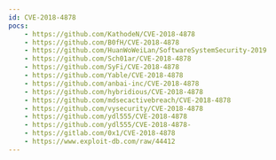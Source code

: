 ```yaml
---
id: CVE-2018-4878
pocs:
    - https://github.com/KathodeN/CVE-2018-4878
    - https://github.com/B0fH/CVE-2018-4878
    - https://github.com/HuanWoWeiLan/SoftwareSystemSecurity-2019
    - https://github.com/Sch01ar/CVE-2018-4878
    - https://github.com/SyFi/CVE-2018-4878
    - https://github.com/Yable/CVE-2018-4878
    - https://github.com/anbai-inc/CVE-2018-4878
    - https://github.com/hybridious/CVE-2018-4878
    - https://github.com/mdsecactivebreach/CVE-2018-4878
    - https://github.com/vysecurity/CVE-2018-4878
    - https://github.com/ydl555/CVE-2018-4878
    - https://github.com/ydl555/CVE-2018-4878-
    - https://gitlab.com/0x1/CVE-2018-4878
    - https://www.exploit-db.com/raw/44412
---
```


